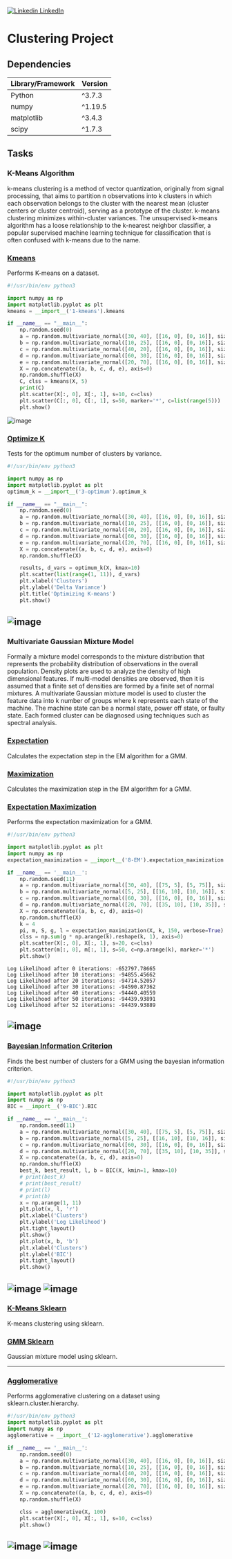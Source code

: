 [![Linkedin](https://i.stack.imgur.com/gVE0j.png) LinkedIn](https://www.linkedin.com/in/AnthonyArmoursProfile)

# Clustering Project

## Dependencies
| Library/Framework  | Version |
| ------------------ | ------- |
| Python             | ^3.7.3  |
| numpy              | ^1.19.5 |
| matplotlib         | ^3.4.3  |
| scipy              | ^1.7.3  |

## Tasks

### K-Means Algorithm
k-means clustering is a method of vector quantization, originally from signal processing, that aims to partition n observations into k clusters in which each observation belongs to the cluster with the nearest mean (cluster centers or cluster centroid), serving as a prototype of the cluster. k-means clustering minimizes within-cluster variances. The unsupervised k-means algorithm has a loose relationship to the k-nearest neighbor classifier, a popular supervised machine learning technique for classification that is often confused with k-means due to the name.

### [Kmeans](https://github.com/AnthonyArmour/holbertonschool-machine_learning/blob/master/unsupervised_learning/0x01-clustering/1-kmeans.py "Kmeans")
Performs K-means on a dataset.

``` python
#!/usr/bin/env python3

import numpy as np
import matplotlib.pyplot as plt
kmeans = __import__('1-kmeans').kmeans

if __name__ == "__main__":
    np.random.seed(0)
    a = np.random.multivariate_normal([30, 40], [[16, 0], [0, 16]], size=50)
    b = np.random.multivariate_normal([10, 25], [[16, 0], [0, 16]], size=50)
    c = np.random.multivariate_normal([40, 20], [[16, 0], [0, 16]], size=50)
    d = np.random.multivariate_normal([60, 30], [[16, 0], [0, 16]], size=50)
    e = np.random.multivariate_normal([20, 70], [[16, 0], [0, 16]], size=50)
    X = np.concatenate((a, b, c, d, e), axis=0)
    np.random.shuffle(X)
    C, clss = kmeans(X, 5)
    print(C)
    plt.scatter(X[:, 0], X[:, 1], s=10, c=clss)
    plt.scatter(C[:, 0], C[:, 1], s=50, marker='*', c=list(range(5)))
    plt.show()
```
![image](https://github.com/AnthonyArmour/holbertonschool-machine_learning/blob/master/unsupervised_learning/0x01-clustering/images/k-means.png)

### [Optimize K](https://github.com/AnthonyArmour/holbertonschool-machine_learning/blob/master/unsupervised_learning/0x01-clustering/3-optimum.py "Optimize K")
Tests for the optimum number of clusters by variance.

``` python
#!/usr/bin/env python3

import numpy as np
import matplotlib.pyplot as plt
optimum_k = __import__('3-optimum').optimum_k

if __name__ == "__main__":
    np.random.seed(0)
    a = np.random.multivariate_normal([30, 40], [[16, 0], [0, 16]], size=50)
    b = np.random.multivariate_normal([10, 25], [[16, 0], [0, 16]], size=50)
    c = np.random.multivariate_normal([40, 20], [[16, 0], [0, 16]], size=50)
    d = np.random.multivariate_normal([60, 30], [[16, 0], [0, 16]], size=50)
    e = np.random.multivariate_normal([20, 70], [[16, 0], [0, 16]], size=50)
    X = np.concatenate((a, b, c, d, e), axis=0)
    np.random.shuffle(X)

    results, d_vars = optimum_k(X, kmax=10)
    plt.scatter(list(range(1, 11)), d_vars)
    plt.xlabel('Clusters')
    plt.ylabel('Delta Variance')
    plt.title('Optimizing K-means')
    plt.show()
```
![image](https://github.com/AnthonyArmour/holbertonschool-machine_learning/blob/master/unsupervised_learning/0x01-clustering/images/optimal-k.png)
---

### Multivariate Gaussian Mixture Model
Formally a mixture model corresponds to the mixture distribution that represents the probability distribution of observations in the overall population. Density plots are used to analyze the density of high dimensional features. If multi-model densities are observed, then it is assumed that a finite set of densities are formed by a finite set of normal mixtures. A multivariate Gaussian mixture model is used to cluster the feature data into k number of groups where k represents each state of the machine. The machine state can be a normal state, power off state, or faulty state. Each formed cluster can be diagnosed using techniques such as spectral analysis.


### [Expectation](https://github.com/AnthonyArmour/holbertonschool-machine_learning/blob/master/unsupervised_learning/0x01-clustering/6-expectation.py "Expectation")
Calculates the expectation step in the EM algorithm for a GMM.


### [Maximization](https://github.com/AnthonyArmour/holbertonschool-machine_learning/blob/master/unsupervised_learning/0x01-clustering/7-maximization.py "Maximization")
Calculates the maximization step in the EM algorithm for a GMM.


### [Expectation Maximization](https://github.com/AnthonyArmour/holbertonschool-machine_learning/blob/master/unsupervised_learning/0x01-clustering/8-EM.py "Expectation Maximization")
Performs the expectation maximization for a GMM.

``` python
#!/usr/bin/env python3

import matplotlib.pyplot as plt
import numpy as np
expectation_maximization = __import__('8-EM').expectation_maximization

if __name__ == '__main__':
    np.random.seed(11)
    a = np.random.multivariate_normal([30, 40], [[75, 5], [5, 75]], size=10000)
    b = np.random.multivariate_normal([5, 25], [[16, 10], [10, 16]], size=750)
    c = np.random.multivariate_normal([60, 30], [[16, 0], [0, 16]], size=750)
    d = np.random.multivariate_normal([20, 70], [[35, 10], [10, 35]], size=1000)
    X = np.concatenate((a, b, c, d), axis=0)
    np.random.shuffle(X)
    k = 4
    pi, m, S, g, l = expectation_maximization(X, k, 150, verbose=True)
    clss = np.sum(g * np.arange(k).reshape(k, 1), axis=0)
    plt.scatter(X[:, 0], X[:, 1], s=20, c=clss)
    plt.scatter(m[:, 0], m[:, 1], s=50, c=np.arange(k), marker='*')
    plt.show()
```

```
Log Likelihood after 0 iterations: -652797.78665
Log Likelihood after 10 iterations: -94855.45662
Log Likelihood after 20 iterations: -94714.52057
Log Likelihood after 30 iterations: -94590.87362
Log Likelihood after 40 iterations: -94440.40559
Log Likelihood after 50 iterations: -94439.93891
Log Likelihood after 52 iterations: -94439.93889
```

![image](https://github.com/AnthonyArmour/holbertonschool-machine_learning/blob/master/unsupervised_learning/0x01-clustering/images/expectation-maximization.png)
---

### [Bayesian Information Criterion](https://github.com/AnthonyArmour/holbertonschool-machine_learning/blob/master/unsupervised_learning/0x01-clustering/9-BIC.py "Bayesian Information Criterion")
Finds the best number of clusters for a GMM using the bayesian information criterion.

``` python
#!/usr/bin/env python3

import matplotlib.pyplot as plt
import numpy as np
BIC = __import__('9-BIC').BIC

if __name__ == '__main__':
    np.random.seed(11)
    a = np.random.multivariate_normal([30, 40], [[75, 5], [5, 75]], size=10000)
    b = np.random.multivariate_normal([5, 25], [[16, 10], [10, 16]], size=750)
    c = np.random.multivariate_normal([60, 30], [[16, 0], [0, 16]], size=750)
    d = np.random.multivariate_normal([20, 70], [[35, 10], [10, 35]], size=1000)
    X = np.concatenate((a, b, c, d), axis=0)
    np.random.shuffle(X)
    best_k, best_result, l, b = BIC(X, kmin=1, kmax=10)
    # print(best_k)
    # print(best_result)
    # print(l)
    # print(b)
    x = np.arange(1, 11)
    plt.plot(x, l, 'r')
    plt.xlabel('Clusters')
    plt.ylabel('Log Likelihood')
    plt.tight_layout()
    plt.show()
    plt.plot(x, b, 'b')
    plt.xlabel('Clusters')
    plt.ylabel('BIC')
    plt.tight_layout()
    plt.show()
```

![image](https://github.com/AnthonyArmour/holbertonschool-machine_learning/blob/master/unsupervised_learning/0x01-clustering/images/bayes-info-criterion-1.png)
![image](https://github.com/AnthonyArmour/holbertonschool-machine_learning/blob/master/unsupervised_learning/0x01-clustering/images/bayes-info-criterion-2.png)
---

### [K-Means Sklearn](https://github.com/AnthonyArmour/holbertonschool-machine_learning/blob/master/unsupervised_learning/0x01-clustering/10-kmeans.py "K-Means Sklearn")
K-means clustering using sklearn.

### [GMM Sklearn](https://github.com/AnthonyArmour/holbertonschool-machine_learning/blob/master/unsupervised_learning/0x01-clustering/11-gmm.py "GMM Sklearn")
Gaussian mixture model using sklearn.

---

### [Agglomerative](https://github.com/AnthonyArmour/holbertonschool-machine_learning/blob/master/unsupervised_learning/0x01-clustering/12-agglomerative.py "Agglomerative")
Performs agglomerative clustering on a dataset using sklearn.cluster.hierarchy.

``` python
#!/usr/bin/env python3
import matplotlib.pyplot as plt
import numpy as np
agglomerative = __import__('12-agglomerative').agglomerative

if __name__ == '__main__':
    np.random.seed(0)
    a = np.random.multivariate_normal([30, 40], [[16, 0], [0, 16]], size=50)
    b = np.random.multivariate_normal([10, 25], [[16, 0], [0, 16]], size=50)
    c = np.random.multivariate_normal([40, 20], [[16, 0], [0, 16]], size=50)
    d = np.random.multivariate_normal([60, 30], [[16, 0], [0, 16]], size=100)
    e = np.random.multivariate_normal([20, 70], [[16, 0], [0, 16]], size=100)
    X = np.concatenate((a, b, c, d, e), axis=0)
    np.random.shuffle(X)

    clss = agglomerative(X, 100)
    plt.scatter(X[:, 0], X[:, 1], s=10, c=clss)
    plt.show()
```
![image](https://github.com/AnthonyArmour/holbertonschool-machine_learning/blob/master/unsupervised_learning/0x01-clustering/images/agg-hierarchy.png)
![image](https://github.com/AnthonyArmour/holbertonschool-machine_learning/blob/master/unsupervised_learning/0x01-clustering/images/agg-cluster.png)
---